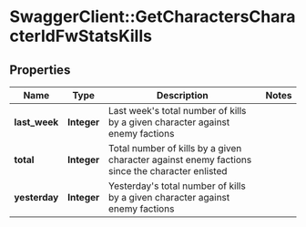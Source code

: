 # SwaggerClient::GetCharactersCharacterIdFwStatsKills

## Properties
Name | Type | Description | Notes
------------ | ------------- | ------------- | -------------
**last_week** | **Integer** | Last week&#39;s total number of kills by a given character against enemy factions | 
**total** | **Integer** | Total number of kills by a given character against enemy factions since the character enlisted | 
**yesterday** | **Integer** | Yesterday&#39;s total number of kills by a given character against enemy factions | 


